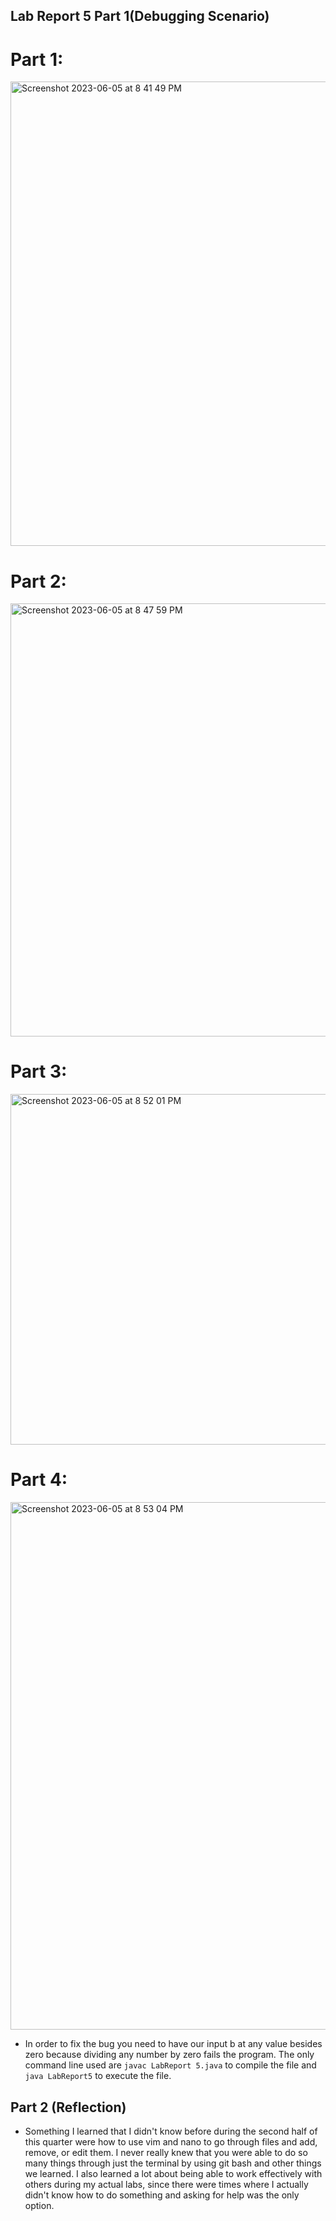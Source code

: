 ## Lab Report 5 Part 1(Debugging Scenario) 
 
# Part 1:

 <img width="743" alt="Screenshot 2023-06-05 at 8 41 49 PM" src="https://github.com/samhormozian1/cse15l-lab-reports/assets/130111722/f31c4b70-2737-4a37-a060-c4478ac3c31c">
 
# Part 2: 

<img width="693" alt="Screenshot 2023-06-05 at 8 47 59 PM" src="https://github.com/samhormozian1/cse15l-lab-reports/assets/130111722/e8f9629a-3516-42ed-ba4a-a43e342b4f1b">

# Part 3: 

<img width="561" alt="Screenshot 2023-06-05 at 8 52 01 PM" src="https://github.com/samhormozian1/cse15l-lab-reports/assets/130111722/e687dbfb-7714-456f-830c-45a469bbe5c9">

# Part 4:

<img width="844" alt="Screenshot 2023-06-05 at 8 53 04 PM" src="https://github.com/samhormozian1/cse15l-lab-reports/assets/130111722/ffa1228e-4874-4d36-8306-7485b820e6f6">

- In order to fix the bug you need to have our input b at any value besides zero because dividing any number by zero fails the program. The only command line used are ``javac LabReport 5.java`` to compile the file and ``java LabReport5`` to execute the file.

## Part 2 (Reflection)

- Something I learned that I didn't know before during the second half of this quarter were how to use vim and nano to go through files and add, remove, or edit them. I never really knew that you were able to do so many things through just the terminal by using git bash and other 
things we learned. I also learned a lot about being able to work effectively with others during my actual labs, since there were times where I actually didn't know how to do something and asking for help was the only option.
